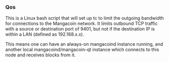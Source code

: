 ### Qos ###

This is a Linux bash script that will set up tc to limit the outgoing bandwidth for connections to the Mangacoin network. It limits outbound TCP traffic with a source or destination port of 9401, but not if the destination IP is within a LAN (defined as 192.168.x.x).

This means one can have an always-on mangacoind instance running, and another local mangacoind/mangacoin-qt instance which connects to this node and receives blocks from it.

